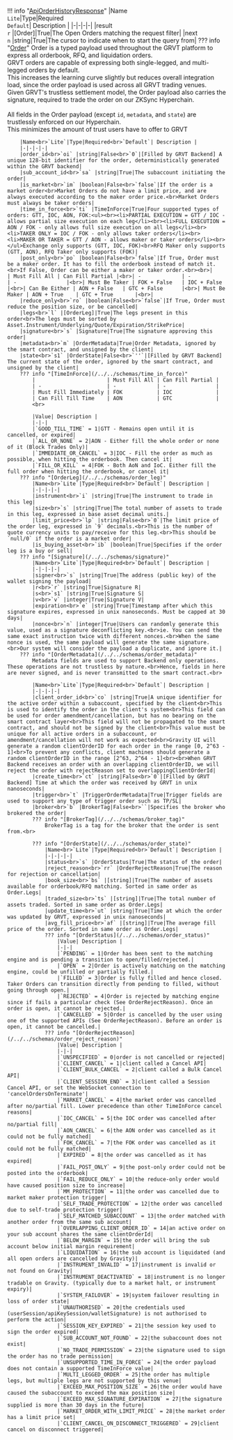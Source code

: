 !!! info "[ApiOrderHistoryResponse](/../../schemas/api_order_history_response)"
    |Name<br>`Lite`|Type|Required<br>`Default`| Description |
    |-|-|-|-|
    |result<br>`r` |[Order]|True|The Open Orders matching the request filter|
    |next<br>`n` |string|True|The cursor to indicate when to start the query from|
    ??? info "[Order](/../../schemas/order)"
        Order is a typed payload used throughout the GRVT platform to express all orderbook, RFQ, and liquidation orders.<br>GRVT orders are capable of expressing both single-legged, and multi-legged orders by default.<br>This increases the learning curve slightly but reduces overall integration load, since the order payload is used across all GRVT trading venues.<br>Given GRVT's trustless settlement model, the Order payload also carries the signature, required to trade the order on our ZKSync Hyperchain.<br><br>All fields in the Order payload (except `id`, `metadata`, and `state`) are trustlessly enforced on our Hyperchain.<br>This minimizes the amount of trust users have to offer to GRVT<br>

        |Name<br>`Lite`|Type|Required<br>`Default`| Description |
        |-|-|-|-|
        |order_id<br>`oi` |string|False<br>`0`|[Filled by GRVT Backend] A unique 128-bit identifier for the order, deterministically generated within the GRVT backend|
        |sub_account_id<br>`sa` |string|True|The subaccount initiating the order|
        |is_market<br>`im` |boolean|False<br>`false`|If the order is a market order<br>Market Orders do not have a limit price, and are always executed according to the maker order price.<br>Market Orders must always be taker orders|
        |time_in_force<br>`ti` |TimeInForce|True|Four supported types of orders: GTT, IOC, AON, FOK:<ul><br><li>PARTIAL EXECUTION = GTT / IOC - allows partial size execution on each leg</li><br><li>FULL EXECUTION = AON / FOK - only allows full size execution on all legs</li><br><li>TAKER ONLY = IOC / FOK - only allows taker orders</li><br><li>MAKER OR TAKER = GTT / AON - allows maker or taker orders</li><br></ul>Exchange only supports (GTT, IOC, FOK)<br>RFQ Maker only supports (GTT, AON), RFQ Taker only supports (FOK)|
        |post_only<br>`po` |boolean|False<br>`false`|If True, Order must be a maker order. It has to fill the orderbook instead of match it.<br>If False, Order can be either a maker or taker order.<br><br>|               | Must Fill All | Can Fill Partial |<br>| -             | -             | -                |<br>| Must Be Taker | FOK + False   | IOC + False      |<br>| Can Be Either | AON + False   | GTC + False      |<br>| Must Be Maker | AON + True    | GTC + True       |<br>|
        |reduce_only<br>`ro` |boolean|False<br>`false`|If True, Order must reduce the position size, or be cancelled|
        |legs<br>`l` |[OrderLeg]|True|The legs present in this order<br>The legs must be sorted by Asset.Instrument/Underlying/Quote/Expiration/StrikePrice|
        |signature<br>`s` |Signature|True|The signature approving this order|
        |metadata<br>`m` |OrderMetadata|True|Order Metadata, ignored by the smart contract, and unsigned by the client|
        |state<br>`s1` |OrderState|False<br>`''`|[Filled by GRVT Backend] The current state of the order, ignored by the smart contract, and unsigned by the client|
        ??? info "[TimeInForce](/../../schemas/time_in_force)"
            |                       | Must Fill All | Can Fill Partial |
            | -                     | -             | -                |
            | Must Fill Immediately | FOK           | IOC              |
            | Can Fill Till Time    | AON           | GTC              |
            <br>

            |Value| Description |
            |-|-|
            |`GOOD_TILL_TIME` = 1|GTT - Remains open until it is cancelled, or expired|
            |`ALL_OR_NONE` = 2|AON - Either fill the whole order or none of it (Block Trades Only)|
            |`IMMEDIATE_OR_CANCEL` = 3|IOC - Fill the order as much as possible, when hitting the orderbook. Then cancel it|
            |`FILL_OR_KILL` = 4|FOK - Both AoN and IoC. Either fill the full order when hitting the orderbook, or cancel it|
        ??? info "[OrderLeg](/../../schemas/order_leg)"
            |Name<br>`Lite`|Type|Required<br>`Default`| Description |
            |-|-|-|-|
            |instrument<br>`i` |string|True|The instrument to trade in this leg|
            |size<br>`s` |string|True|The total number of assets to trade in this leg, expressed in base asset decimal units.|
            |limit_price<br>`lp` |string|False<br>`0`|The limit price of the order leg, expressed in `9` decimals.<br>This is the number of quote currency units to pay/receive for this leg.<br>This should be `null/0` if the order is a market order|
            |is_buying_asset<br>`ib` |boolean|True|Specifies if the order leg is a buy or sell|
        ??? info "[Signature](/../../schemas/signature)"
            |Name<br>`Lite`|Type|Required<br>`Default`| Description |
            |-|-|-|-|
            |signer<br>`s` |string|True|The address (public key) of the wallet signing the payload|
            |r<br>`r` |string|True|Signature R|
            |s<br>`s1` |string|True|Signature S|
            |v<br>`v` |integer|True|Signature V|
            |expiration<br>`e` |string|True|Timestamp after which this signature expires, expressed in unix nanoseconds. Must be capped at 30 days|
            |nonce<br>`n` |integer|True|Users can randomly generate this value, used as a signature deconflicting key.<br>ie. You can send the same exact instruction twice with different nonces.<br>When the same nonce is used, the same payload will generate the same signature.<br>Our system will consider the payload a duplicate, and ignore it.|
        ??? info "[OrderMetadata](/../../schemas/order_metadata)"
            Metadata fields are used to support Backend only operations. These operations are not trustless by nature.<br>Hence, fields in here are never signed, and is never transmitted to the smart contract.<br>

            |Name<br>`Lite`|Type|Required<br>`Default`| Description |
            |-|-|-|-|
            |client_order_id<br>`co` |string|True|A unique identifier for the active order within a subaccount, specified by the client<br>This is used to identify the order in the client's system<br>This field can be used for order amendment/cancellation, but has no bearing on the smart contract layer<br>This field will not be propagated to the smart contract, and should not be signed by the client<br>This value must be unique for all active orders in a subaccount, or amendment/cancellation will not work as expected<br>Gravity UI will generate a random clientOrderID for each order in the range [0, 2^63 - 1]<br>To prevent any conflicts, client machines should generate a random clientOrderID in the range [2^63, 2^64 - 1]<br><br>When GRVT Backend receives an order with an overlapping clientOrderID, we will reject the order with rejectReason set to overlappingClientOrderId|
            |create_time<br>`ct` |string|False<br>`0`|[Filled by GRVT Backend] Time at which the order was received by GRVT in unix nanoseconds|
            |trigger<br>`t` |TriggerOrderMetadata|True|Trigger fields are used to support any type of trigger order such as TP/SL|
            |broker<br>`b` |BrokerTag|False<br>``|Specifies the broker who brokered the order|
            ??? info "[BrokerTag](/../../schemas/broker_tag)"
                BrokerTag is a tag for the broker that the order is sent from.<br>

            ??? info "[OrderState](/../../schemas/order_state)"
                |Name<br>`Lite`|Type|Required<br>`Default`| Description |
                |-|-|-|-|
                |status<br>`s` |OrderStatus|True|The status of the order|
                |reject_reason<br>`rr` |OrderRejectReason|True|The reason for rejection or cancellation|
                |book_size<br>`bs` |[string]|True|The number of assets available for orderbook/RFQ matching. Sorted in same order as Order.Legs|
                |traded_size<br>`ts` |[string]|True|The total number of assets traded. Sorted in same order as Order.Legs|
                |update_time<br>`ut` |string|True|Time at which the order was updated by GRVT, expressed in unix nanoseconds|
                |avg_fill_price<br>`af` |[string]|True|The average fill price of the order. Sorted in same order as Order.Legs|
                ??? info "[OrderStatus](/../../schemas/order_status)"
                    |Value| Description |
                    |-|-|
                    |`PENDING` = 1|Order has been sent to the matching engine and is pending a transition to open/filled/rejected.|
                    |`OPEN` = 2|Order is actively matching on the matching engine, could be unfilled or partially filled.|
                    |`FILLED` = 3|Order is fully filled and hence closed. Taker Orders can transition directly from pending to filled, without going through open.|
                    |`REJECTED` = 4|Order is rejected by matching engine since if fails a particular check (See OrderRejectReason). Once an order is open, it cannot be rejected.|
                    |`CANCELLED` = 5|Order is cancelled by the user using one of the supported APIs (See OrderRejectReason). Before an order is open, it cannot be cancelled.|
                ??? info "[OrderRejectReason](/../../schemas/order_reject_reason)"
                    |Value| Description |
                    |-|-|
                    |`UNSPECIFIED` = 0|order is not cancelled or rejected|
                    |`CLIENT_CANCEL` = 1|client called a Cancel API|
                    |`CLIENT_BULK_CANCEL` = 2|client called a Bulk Cancel API|
                    |`CLIENT_SESSION_END` = 3|client called a Session Cancel API, or set the WebSocket connection to 'cancelOrdersOnTerminate'|
                    |`MARKET_CANCEL` = 4|the market order was cancelled after no/partial fill. Lower precedence than other TimeInForce cancel reasons|
                    |`IOC_CANCEL` = 5|the IOC order was cancelled after no/partial fill|
                    |`AON_CANCEL` = 6|the AON order was cancelled as it could not be fully matched|
                    |`FOK_CANCEL` = 7|the FOK order was cancelled as it could not be fully matched|
                    |`EXPIRED` = 8|the order was cancelled as it has expired|
                    |`FAIL_POST_ONLY` = 9|the post-only order could not be posted into the orderbook|
                    |`FAIL_REDUCE_ONLY` = 10|the reduce-only order would have caused position size to increase|
                    |`MM_PROTECTION` = 11|the order was cancelled due to market maker protection trigger|
                    |`SELF_TRADE_PROTECTION` = 12|the order was cancelled due to self-trade protection trigger|
                    |`SELF_MATCHED_SUBACCOUNT` = 13|the order matched with another order from the same sub account|
                    |`OVERLAPPING_CLIENT_ORDER_ID` = 14|an active order on your sub account shares the same clientOrderId|
                    |`BELOW_MARGIN` = 15|the order will bring the sub account below initial margin requirement|
                    |`LIQUIDATION` = 16|the sub account is liquidated (and all open orders are cancelled by Gravity)|
                    |`INSTRUMENT_INVALID` = 17|instrument is invalid or not found on Gravity|
                    |`INSTRUMENT_DEACTIVATED` = 18|instrument is no longer tradable on Gravity. (typically due to a market halt, or instrument expiry)|
                    |`SYSTEM_FAILOVER` = 19|system failover resulting in loss of order state|
                    |`UNAUTHORISED` = 20|the credentials used (userSession/apiKeySession/walletSignature) is not authorised to perform the action|
                    |`SESSION_KEY_EXPIRED` = 21|the session key used to sign the order expired|
                    |`SUB_ACCOUNT_NOT_FOUND` = 22|the subaccount does not exist|
                    |`NO_TRADE_PERMISSION` = 23|the signature used to sign the order has no trade permission|
                    |`UNSUPPORTED_TIME_IN_FORCE` = 24|the order payload does not contain a supported TimeInForce value|
                    |`MULTI_LEGGED_ORDER` = 25|the order has multiple legs, but multiple legs are not supported by this venue|
                    |`EXCEED_MAX_POSITION_SIZE` = 26|the order would have caused the subaccount to exceed the max position size|
                    |`EXCEED_MAX_SIGNATURE_EXPIRATION` = 27|the signature supplied is more than 30 days in the future|
                    |`MARKET_ORDER_WITH_LIMIT_PRICE` = 28|the market order has a limit price set|
                    |`CLIENT_CANCEL_ON_DISCONNECT_TRIGGERED` = 29|client cancel on disconnect triggered|
